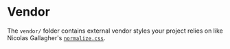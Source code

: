 # Vendor
The `vendor/` folder contains external vendor styles your project relies on like Nicolas Gallagher's [`normalize.css`](http://necolas.github.io/normalize.css/). 
